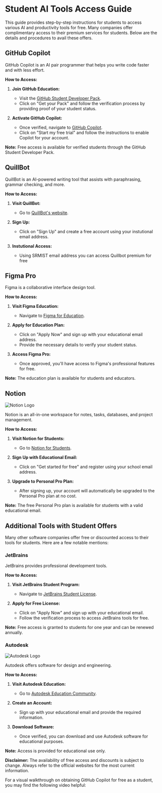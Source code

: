 # Student AI Tools Access Guide

This guide provides step-by-step instructions for students to access various AI and productivity tools for free. Many companies offer complimentary access to their premium services for students. Below are the details and procedures to avail these offers.

## GitHub Copilot

GitHub Copilot is an AI pair programmer that helps you write code faster and with less effort.

**How to Access:**

1. **Join GitHub Education:**
   - Visit the [GitHub Student Developer Pack](https://education.github.com/pack).
   - Click on "Get your Pack" and follow the verification process by providing proof of your student status.

2. **Activate GitHub Copilot:**
   - Once verified, navigate to [GitHub Copilot](https://github.com/features/copilot).
   - Click on "Start my free trial" and follow the instructions to enable Copilot for your account.

**Note:** Free access is available for verified students through the GitHub Student Developer Pack. 

## QuillBot

QuillBot is an AI-powered writing tool that assists with paraphrasing, grammar checking, and more.

**How to Access:**

1. **Visit QuillBot:**
   - Go to [QuillBot's website](https://quillbot.com).

2. **Sign Up:**
   - Click on "Sign Up" and create a free account using your instutional email address.

3. **Instutional Access:**
   - Using SRMIST email address you can access Quillbot premium for free


## Figma Pro

Figma is a collaborative interface design tool.

**How to Access:**

1. **Visit Figma Education:**
   - Navigate to [Figma for Education](https://www.figma.com/education/).

2. **Apply for Education Plan:**
   - Click on "Apply Now" and sign up with your educational email address.
   - Provide the necessary details to verify your student status.

3. **Access Figma Pro:**
   - Once approved, you'll have access to Figma's professional features for free.

**Note:** The education plan is available for students and educators.

## Notion

![Notion Logo](https://upload.wikimedia.org/wikipedia/commons/e/e9/Notion-logo.svg)

Notion is an all-in-one workspace for notes, tasks, databases, and project management.

**How to Access:**

1. **Visit Notion for Students:**
   - Go to [Notion for Students](https://www.notion.so/students).

2. **Sign Up with Educational Email:**
   - Click on "Get started for free" and register using your school email address.

3. **Upgrade to Personal Pro Plan:**
   - After signing up, your account will automatically be upgraded to the Personal Pro plan at no cost.

**Note:** The free Personal Pro plan is available for students with a valid educational email.

## Additional Tools with Student Offers

Many other software companies offer free or discounted access to their tools for students. Here are a few notable mentions:

### JetBrains

JetBrains provides professional development tools.

**How to Access:**

1. **Visit JetBrains Student Program:**
   - Navigate to [JetBrains Student License](https://www.jetbrains.com/community/education/#students).

2. **Apply for Free License:**
   - Click on "Apply Now" and sign up with your educational email.
   - Follow the verification process to access JetBrains tools for free.

**Note:** Free access is granted to students for one year and can be renewed annually.

### Autodesk

![Autodesk Logo](https://upload.wikimedia.org/wikipedia/commons/e/e1/Autodesk_Logo.png)

Autodesk offers software for design and engineering.

**How to Access:**

1. **Visit Autodesk Education:**
   - Go to [Autodesk Education Community](https://www.autodesk.com/education/edu-software/overview).

2. **Create an Account:**
   - Sign up with your educational email and provide the required information.

3. **Download Software:**
   - Once verified, you can download and use Autodesk software for educational purposes.

**Note:** Access is provided for educational use only.

**Disclaimer:** The availability of free access and discounts is subject to change. Always refer to the official websites for the most current information.

For a visual walkthrough on obtaining GitHub Copilot for free as a student, you may find the following video helpful:

 

